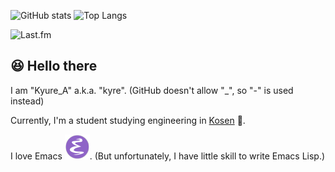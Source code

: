 ![GitHub stats](https://github-readme-stats.vercel.app/api?username=Kyure-A&theme=monokai) ![Top Langs](https://github-readme-stats.vercel.app/api/top-langs/?username=Kyure-A&layout=compact&theme=monokai&exclude_repo=nand2tetris,dotfiles,AtCoder,competitive-snippets)

![Last.fm](https://toru.kio.dev/api/v1/kyure_a?theme=dark)

## 😆 Hello there

I am "Kyure_A" a.k.a. "kyre". (GitHub doesn't allow "_", so "-" is used instead)

Currently, I'm a student studying engineering in [Kosen](https://www.kosen-k.go.jp/english/what/features/features.html) 🏫. 

I love Emacs ![EmacsIcon](./EmacsIcon.svg). (But unfortunately, I have little skill to write Emacs Lisp.)
